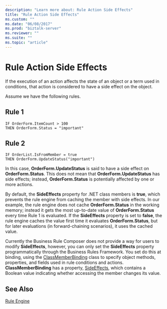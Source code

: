 ```yaml
---
description: "Learn more about: Rule Action Side Effects"
title: "Rule Action Side Effects"
ms.custom: ""
ms.date: "06/08/2017"
ms.prod: "biztalk-server"
ms.reviewer: ""
ms.suite: ""
ms.topic: "article"
---
```

# Rule Action Side Effects
If the execution of an action affects the state of an object or a term used in conditions, that action is considered to have a side effect on the object.  
  
 Assume we have the following rules.  
  
## Rule 1  
  
```  
IF OrderForm.ItemCount > 100   
THEN OrderForm.Status = "important"  
```  
  
## Rule 2  
  
```  
IF OrderList.IsFromMember = true   
THEN OrderForm.UpdateStatus("important")  
```  
  
 In this case, **OrderForm.UpdateStatus** is said to have a side effect on **OrderForm.Status**. This does not mean that **OrderForm.UpdateStatus** has side effects; instead, **OrderForm.Status** is potentially affected by one or more actions.  
  
 By default, the **SideEffects** property for .NET class members is **true**, which prevents the rule engine from caching the member with side effects. In our example, the rule engine does not cache **OrderForm.Status** in the working memory; instead it gets the most up-to-date value of **OrderForm.Status** every time Rule 1 is evaluated. If the **SideEffects** property is set to **false**, the rule engine caches the value first time it evaluates **OrderForm.Status**, but for later evaluations (in forward-chaining scenarios), it uses the cached value.  
  
 Currently the Business Rule Composer does not provide a way for users to modify **SideEffects**, however, you can only set the **SideEffects** property programmatically through the Business Rules Framework. You set do this at binding, using the [ClassMemberBinding](/dotnet/api/microsoft.ruleengine.classmemberbinding) class to specify object methods, properties, and fields used in rule conditions and actions. **ClassMemberBinding** has a property, [SideEffects](/dotnet/api/microsoft.ruleengine.classmemberbinding.sideeffects), which contains a Boolean value indicating whether accessing the member changes its value.  
  
## See Also  
 [Rule Engine](../core/rule-engine.md)
